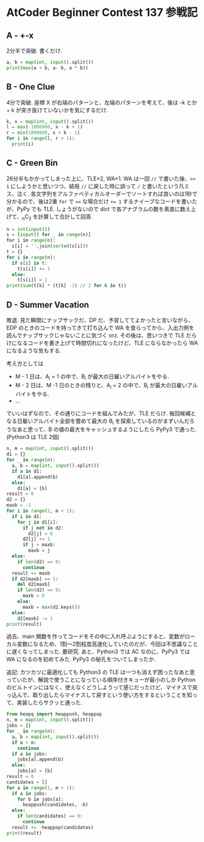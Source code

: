 # AtCoder Beginner Contest 137 参戦記

## A - +-x

2分半で突破. 書くだけ.

```python
a, b = map(int, input().split())
print(max(a + b, a- b, a * b))
```

## B - One Clue

4分で突破. 座標 X が右端のパターンと、左端のパターンを考えて、後は -k とか + k が突き抜けていないかを気にするだけ.

```python
k, x = map(int, input().split())
l = max(-1000000, x - k + 1)
r = min(1000000, x + k - 1)
for i in range(l, r + 1):
  print(i)
```
## C - Green Bin

26分半もかかってしまった上に、TLE×2, WA×1. WA は一回 `//` で書いた後、`>> 1` にしようかと思いつつ、結局 `//` に戻した時に誤って `/` と書いたという凡ミス、泣く.
各文字列をアルファベティカルオーダーでソートすれば良いのは1秒で分かるので、後は2重 `for` で `==` な場合だけ `+= 1` するナイーブなコードを書いたが、PyPy でも TLE.
しょうがないので dict で各アナグラムの数を素直に数え上げて、<sub>n</sub>C<sub>2</sub> を計算して合計して回答.

```python
n = int(input())
s = [input() for _ in range(n)]
for i in range(n):
  s[i] = ''.join(sorted(s[i]))
t = {}
for i in range(n):
  if s[i] in t:
    t[s[i]] += 1
  else:
    t[s[i]] = 1
print(sum(t[k] * (t[k] -1) // 2 for k in t))
```

## D - Summer Vacation

敗退. 見た瞬間にナップサックだ、DP だ、予習しててよかったと言いながら、EDP のときのコードを持ってきて打ち込んで WA を食らってから、入出力例を読んでナップサックじゃないことに気づく orz. その後は、思いつきで TLE だらけになるコードを書き上げて時間切れになったけど、TLE にならなかったら WA になるような気もする.

考え方としては

* M - 1 日は、A<sub>i</sub> = 1 の中で、B<sub>i</sub> が最大の日雇いアルバイトをやる.
* M - 2 日は、M -1 日のときの残りと、A<sub>i</sub> = 2 の中で、B<sub>i</sub> が最大の日雇いアルバイトをやる.
* ...

でいいはずなので、その通りにコードを組んでみたが、TLE だらけ. 毎回候補となる日雇いアルバイト全部を嘗めて最大の B<sub>i</sub> を探索しているのがまずいんだろうなあと思って、B の値の最大をキャッシュするようにしたら PyPy3 で通った. (Python3 は TLE 2個)

```python
n, m = map(int, input().split())
d1 = {}
for _ in range(n):
  a, b = map(int, input().split())
  if a in d1:
    d1[a].append(b)
  else:
    d1[a] = [b]
result = 0
d2 = {}
maxb = -1
for i in range(1, m + 1):
  if i in d1:
    for j in d1[i]:
      if j not in d2:
        d2[j] = 0
      d2[j] += 1
      if j > maxb:
        maxb = j
  else:
    if len(d2) == 0:
      continue
  result += maxb
  if d2[maxb] == 1:
    del d2[maxb]
    if len(d2) == 0:
      maxb = 0
    else:
      maxb = max(d2.keys())
  else:
    d2[maxb] -= 1
print(result)
```

過去、main 関数を作ってコードをその中に入れ呼ぶようにすると、変数がローカル変数になるため、1割～2割程度高速化していたのだが、今回は不思議なことに遅くなってしまった. 要研究. あと、Python3 では AC なのに、PyPy3 では WA になるのを初めてみた. PyPy3 の秘孔をついてしまったか.

追記: カツカツに最適化しても Python3 の TLE は一つも消えず困ったなあと思っていたが、解説で使うことになっている順序付きキューが最小のしか Python のビルトインにはなく、使えなくどうしようって感じだったけど、マイナスで突っ込んで、取り出したらマイナスして戻すという使い方をするということを知って、実装したらサクッと通った.

```python
from heapq import heappush, heappop
n, m = map(int, input().split())
jobs = {}
for _ in range(n):
  a, b = map(int, input().split())
  if a > m:
    continue
  if a in jobs:
    jobs[a].append(b)
  else:
    jobs[a] = [b]
result = 0
candidates = []
for a in range(1, m + 1):
  if a in jobs:
    for b in jobs[a]:
      heappush(candidates, -b)
  else:
    if len(candidates) == 0:
      continue
  result += -heappop(candidates)
print(result)
```
